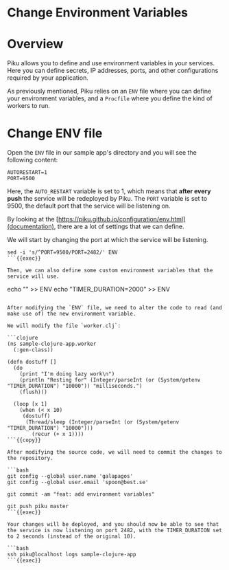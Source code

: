 # Change Environment Variables

# Overview

Piku allows you to define and use environment variables in your services.
Here you can define secrets, IP addresses, ports, and other configurations required by your application.

As previously mentioned, Piku relies on an `ENV` file where you can define your environment variables, and a `Procfile` where you define the kind of workers to run.

# Change ENV file

Open the `ENV` file in our sample app's directory and you will see the following content:

```
AUTORESTART=1
PORT=9500
```

Here, the `AUTO_RESTART` variable is set to 1, which means that **after every push** the service will be redeployed by Piku.
The `PORT` variable is set to 9500, the default port that the service will be listening on.

By looking at the [https://piku.github.io/configuration/env.html](documentation), there are a lot of settings that we can define.

We will start by changing the port at which the service will be listening.

```
sed -i 's/^PORT=9500/PORT=2482/' ENV
```{{exec}}

Then, we can also define some custom environment variables that the service will use.

```
echo "" >> ENV
echo "TIMER_DURATION=2000" >> ENV
```{{exec}}

After modifying the `ENV` file, we need to alter the code to read (and make use of) the new environment variable.

We will modify the file `worker.clj`:

```clojure
(ns sample-clojure-app.worker
  (:gen-class))

(defn dostuff []
  (do
    (print "I'm doing lazy work\n")
    (println "Resting for" (Integer/parseInt (or (System/getenv "TIMER_DURATION") "10000")) "milliseconds.")
    (flush)))

  (loop [x 1]
    (when (< x 10)
     (dostuff)
      (Thread/sleep (Integer/parseInt (or (System/getenv "TIMER_DURATION") "10000")))
        (recur (+ x 1))))
```{{copy}}

After modifying the source code, we will need to commit the changes to the repository.

```bash
git config --global user.name 'galapagos'
git config --global user.email 'spoon@best.se'

git commit -am "feat: add environment variables"

git push piku master
```{{exec}}

Your changes will be deployed, and you should now be able to see that the service is now listening on port 2482, with the TIMER_DURATION set to 2 seconds (instead of the original 10).

```bash
ssh piku@localhost logs sample-clojure-app
```{{exec}}

